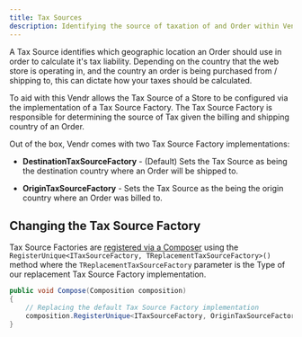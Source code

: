 ```yaml
---
title: Tax Sources
description: Identifying the source of taxation of and Order within Vendr, the eCommerce solution for Umbraco
---
```


A Tax Source identifies which geographic location an Order should use in order to calculate it's tax liability. Depending on the country that the web store is operating in, and the country an order is being purchased from / shipping to, this can dictate how your taxes should be calculated.

To aid with this Vendr allows the Tax Source of a Store to be configured via the implementation of a Tax Source Factory. The Tax Source Factory is responsible for determining the source of Tax given the billing and shipping country of an Order.

Out of the box, Vendr comes with two Tax Source Factory implementations:

* **DestinationTaxSourceFactory** - (Default) Sets the Tax Source as being the destination country where an Order will be shipped to.

* **OriginTaxSourceFactory** - Sets the Tax Source as the being the origin country where an Order was billed to.

## Changing the Tax Source Factory

Tax Source Factories are [registered via a Composer](../dependency-injection/#registering-dependencies) using the `RegisterUnique<ITaxSourceFactory, TReplacementTaxSourceFactory>()` method where the `TReplacementTaxSourceFactory` parameter is the Type of our replacement Tax Source Factory implementation.


````csharp
public void Compose(Composition composition)
{
    // Replacing the default Tax Source Factory implementation
    composition.RegisterUnique<ITaxSourceFactory, OriginTaxSourceFactory>();
}
````
